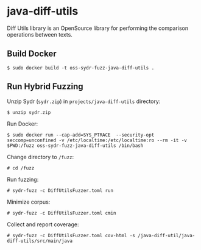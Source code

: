 # java-diff-utils

Diff Utils library is an OpenSource library for performing the comparison operations between texts.

## Build Docker

    $ sudo docker build -t oss-sydr-fuzz-java-diff-utils .

## Run Hybrid Fuzzing

Unzip Sydr (`sydr.zip`) in `projects/java-diff-utils` directory:

    $ unzip sydr.zip

Run Docker:

    $ sudo docker run --cap-add=SYS_PTRACE  --security-opt seccomp=unconfined -v /etc/localtime:/etc/localtime:ro --rm -it -v $PWD:/fuzz oss-sydr-fuzz-java-diff-utils /bin/bash

Change directory to `/fuzz`:

    # cd /fuzz

Run fuzzing:

    # sydr-fuzz -c DiffUtilsFuzzer.toml run

Minimize corpus:

    # sydr-fuzz -c DiffUtilsFuzzer.toml cmin 

Collect and report coverage:

    # sydr-fuzz -c DiffUtilsFuzzer.toml cov-html -s /java-diff-util/java-diff-utils/src/main/java

